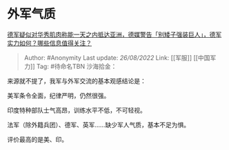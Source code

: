 # 外军气质
[德军疑似对华秀肌肉称能一天之内抵达亚洲，德媒警告「别矮子强装巨人」，德军实力如何？哪些信息值得关注？](https://www.zhihu.com/question/549350081/answer/2640157468)

> Author: #Anonymity
> Last update: *26/08/2022*
> Link: [[军服]] [[中国军力]]
> Tag: #待命名TBN
> 沙海拾金：

来源就不提了，我军与外军交流的基本观感结论是：

美军条令全面，纪律严明，仍然很强。

印度特种部队士气高昂，训练水平不低，不可轻视。

法军（除外籍兵团）、德军、英军……缺少军人气质，基本不足为惧。

评价最高的是美、印。
